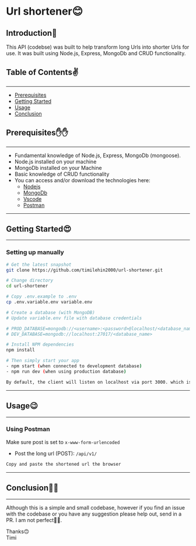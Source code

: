 # Url shortener:blush:

## Introduction:vulcan_salute: 
This API (codebse) was built to help transform long Urls into shorter Urls for use. It was built using Node.js, Express, MongoDb and CRUD functionality.

## Table of Contents:v:
---
- [Prerequisites](#Prerequisites)
- [Getting Started](#getting-started)
- [Usage](#usage)
- [Conclusion](#contribution)


## Prerequisites:hand::raised_hand:
---
- Fundamental knowledge of Node.js, Express, MongoDb (mongoose).
- Node.js installed on your machine
- MongoDb installed on your Machine
- Basic knowledge of CRUD functionality
- You can access and/or download the technologies here:
  - [Nodejs](https://nodejs.org/en/download/current/)
  - [MongoDb](https://www.mongodb.com/download-center/community)
  - [Vscode](https://code.visualstudio.com/download) 
  - [Postman](https://www.postman.com/downloads/)
---

## Getting Started:heart_eyes:
---
### Setting up manually

```bash
# Get the latest snapshot
git clone https://github.com/timilehin2000/url-shortener.git

# Change directory
cd url-shortener

# Copy .env.example to .env
cp .env.variable.env variable.env

# Create a database (with MongoDB)
# Update variable.env file with database credentials 

# PROD_DATABASE=mongodb://<username>:<password>@localhost/<database_name>
# DEV_DATABASE=mongodb://localhost:27017/<database_name>

# Install NPM dependencies 
npm install

# Then simply start your app
- npm start (when connected to development database)
- npm run dev (when using production database)

By default, the client will listen on localhost via port 3000. which is what was duplicated from the .env.example file
```
---

## Usage:wink:
---

### Using Postman
Make sure post is set to `x-www-form-urlencoded`
* Post the long url (POST): `/api/v1/`
```bash 
Copy and paste the shortened url the browser
```
---

## Conclusion:man_cartwheeling:
---
Although this is a simple and small codebase, however if you find an issue with the codebase or you have any suggestion please help out, send in a PR. I am not perfect:astronaut:.

Thanks:upside_down_face:
</br> Timi
